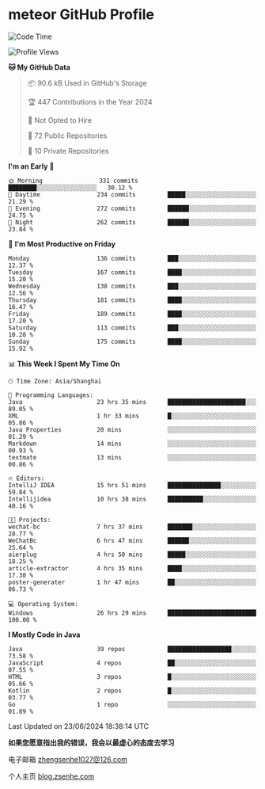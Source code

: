 
# meteor  GitHub Profile 

<!--START_SECTION:waka-->
![Code Time](http://img.shields.io/badge/Code%20Time-89%20hrs%2058%20mins-blue)

![Profile Views](http://img.shields.io/badge/Profile%20Views-0-blue)

**🐱 My GitHub Data** 

> 📦 90.6 kB Used in GitHub's Storage 
 > 
> 🏆 447 Contributions in the Year 2024
 > 
> 🚫 Not Opted to Hire
 > 
> 📜 72 Public Repositories 
 > 
> 🔑 10 Private Repositories 
 > 
**I'm an Early 🐤** 

```text
🌞 Morning                331 commits         ████████░░░░░░░░░░░░░░░░░   30.12 % 
🌆 Daytime                234 commits         █████░░░░░░░░░░░░░░░░░░░░   21.29 % 
🌃 Evening                272 commits         ██████░░░░░░░░░░░░░░░░░░░   24.75 % 
🌙 Night                  262 commits         ██████░░░░░░░░░░░░░░░░░░░   23.84 % 
```
📅 **I'm Most Productive on Friday** 

```text
Monday                   136 commits         ███░░░░░░░░░░░░░░░░░░░░░░   12.37 % 
Tuesday                  167 commits         ████░░░░░░░░░░░░░░░░░░░░░   15.20 % 
Wednesday                138 commits         ███░░░░░░░░░░░░░░░░░░░░░░   12.56 % 
Thursday                 181 commits         ████░░░░░░░░░░░░░░░░░░░░░   16.47 % 
Friday                   189 commits         ████░░░░░░░░░░░░░░░░░░░░░   17.20 % 
Saturday                 113 commits         ███░░░░░░░░░░░░░░░░░░░░░░   10.28 % 
Sunday                   175 commits         ████░░░░░░░░░░░░░░░░░░░░░   15.92 % 
```


📊 **This Week I Spent My Time On** 

```text
🕑︎ Time Zone: Asia/Shanghai

💬 Programming Languages: 
Java                     23 hrs 35 mins      ██████████████████████░░░   89.05 % 
XML                      1 hr 33 mins        █░░░░░░░░░░░░░░░░░░░░░░░░   05.86 % 
Java Properties          20 mins             ░░░░░░░░░░░░░░░░░░░░░░░░░   01.29 % 
Markdown                 14 mins             ░░░░░░░░░░░░░░░░░░░░░░░░░   00.93 % 
textmate                 13 mins             ░░░░░░░░░░░░░░░░░░░░░░░░░   00.86 % 

🔥 Editors: 
IntelliJ IDEA            15 hrs 51 mins      ███████████████░░░░░░░░░░   59.84 % 
Intellijidea             10 hrs 38 mins      ██████████░░░░░░░░░░░░░░░   40.16 % 

🐱‍💻 Projects: 
wechat-bc                7 hrs 37 mins       ███████░░░░░░░░░░░░░░░░░░   28.77 % 
WeChatBc                 6 hrs 47 mins       ██████░░░░░░░░░░░░░░░░░░░   25.64 % 
aierplug                 4 hrs 50 mins       █████░░░░░░░░░░░░░░░░░░░░   18.25 % 
article-extractor        4 hrs 35 mins       ████░░░░░░░░░░░░░░░░░░░░░   17.30 % 
poster-generater         1 hr 47 mins        ██░░░░░░░░░░░░░░░░░░░░░░░   06.73 % 

💻 Operating System: 
Windows                  26 hrs 29 mins      █████████████████████████   100.00 % 
```

**I Mostly Code in Java** 

```text
Java                     39 repos            ██████████████████░░░░░░░   73.58 % 
JavaScript               4 repos             ██░░░░░░░░░░░░░░░░░░░░░░░   07.55 % 
HTML                     3 repos             █░░░░░░░░░░░░░░░░░░░░░░░░   05.66 % 
Kotlin                   2 repos             █░░░░░░░░░░░░░░░░░░░░░░░░   03.77 % 
Go                       1 repo              ░░░░░░░░░░░░░░░░░░░░░░░░░   01.89 % 
```




 Last Updated on 23/06/2024 18:38:14 UTC
<!--END_SECTION:waka-->


**如果您愿意指出我的错误，我会以最虚心的态度去学习**

电子邮箱 zhengsenhe1027@126.com

个人主页 [blog.zsenhe.com](http://blog.zsenhe.com/)


